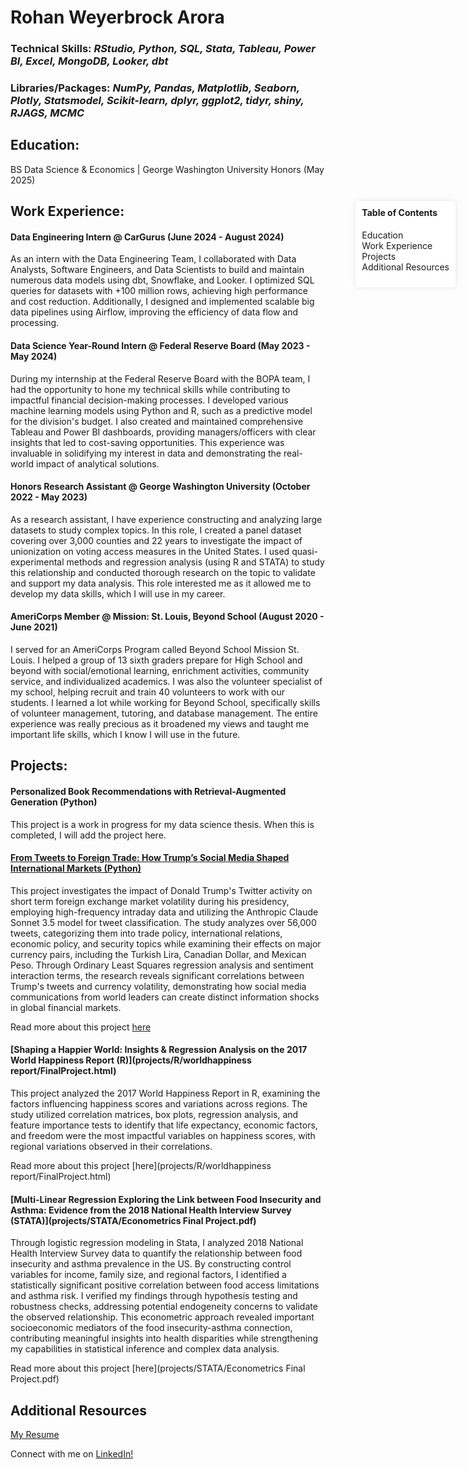 # Rohan Weyerbrock Arora

<div style="position:fixed; top:10%; right:20px; background-color:#ffffff; padding:10px; border-radius:5px; box-shadow: 0 0 10px rgba(0, 0, 0, 0.1);">
  <h4 style="margin-top:0;">Table of Contents</h4>
  <ul style="list-style:none; padding-left:0;">
    <li><a href="#education" style="text-decoration:none;">Education</a></li>
    <li><a href="#work-experience" style="text-decoration:none;">Work Experience</a></li>
    <li><a href="#projects" style="text-decoration:none;">Projects</a></li>
    <li><a href="#additional-resources" style="text-decoration:none;">Additional Resources</a></li>
  </ul>
</div>

### Technical Skills: *RStudio, Python, SQL, Stata, Tableau, Power BI, Excel, MongoDB, Looker, dbt*
### Libraries/Packages: *NumPy, Pandas, Matplotlib, Seaborn, Plotly, Statsmodel, Scikit-learn, dplyr, ggplot2, tidyr, shiny, RJAGS, MCMC*

## Education:

BS Data Science & Economics | George Washington University Honors (May 2025)

## Work Experience:

#### Data Engineering Intern @ CarGurus (June 2024 - August 2024)
As an intern with the Data Engineering Team, I collaborated with Data Analysts, Software Engineers, and Data Scientists to build and maintain numerous data models using dbt, Snowflake, and Looker. I optimized SQL queries for datasets with +100 million rows, achieving high performance and cost reduction. Additionally, I designed and implemented scalable big data pipelines using Airflow, improving the efficiency of data flow and processing.

#### Data Science Year-Round Intern @ Federal Reserve Board (May 2023 - May 2024)
During my internship at the Federal Reserve Board with the BOPA team, I had the opportunity to hone my technical skills while contributing to impactful financial decision-making processes. I developed various machine learning models using Python and R, such as a predictive model for the division's budget. I also created and maintained comprehensive Tableau and Power BI dashboards, providing managers/officers with clear insights that led to cost-saving opportunities. This experience was invaluable in solidifying my interest in data and demonstrating the real-world impact of analytical solutions.

#### Honors Research Assistant @ George Washington University (October 2022 - May 2023)
As a research assistant, I have experience constructing and analyzing large datasets to study complex topics. In this role, I created a panel dataset covering over 3,000 counties and 22 years to investigate the impact of unionization on voting access measures in the United States. I used quasi-experimental methods and regression analysis (using R and STATA) to study this relationship and conducted thorough research on the topic to validate and support my data analysis. This role interested me as it allowed me to develop my data skills, which I will use in my career.

#### AmeriCorps Member @ Mission: St. Louis, Beyond School (August 2020 - June 2021)
I served for an AmeriCorps Program called Beyond School Mission St. Louis. I helped a group of 13 sixth graders prepare for High School and beyond with social/emotional learning, enrichment activities, community service, and individualized academics. I was also the volunteer specialist of my school, helping recruit and train 40 volunteers to work with our students. I learned a lot while working for Beyond School, specifically skills of volunteer management, tutoring, and database management. The entire experience was really precious as it broadened my views and taught me important life skills, which I know I will use in the future.

## Projects:

#### Personalized Book Recommendations with Retrieval-Augmented Generation (Python)
This project is a work in progress for my data science thesis. When this is completed, I will add the project here.

#### [From Tweets to Foreign Trade: How Trump’s Social Media Shaped International Markets (Python)](projects/Python/Arora_thesis_final.pdf)
This project investigates the impact of Donald Trump's Twitter activity on short term foreign exchange market volatility during his presidency, employing high-frequency intraday data and utilizing the Anthropic Claude Sonnet 3.5 model for tweet classification. The study analyzes over 56,000 tweets, categorizing them into trade policy, international relations, economic policy, and security topics while examining their effects on major currency pairs, including the Turkish Lira, Canadian Dollar, and Mexican Peso. Through Ordinary Least Squares regression analysis and sentiment interaction terms, the research reveals significant correlations between Trump's tweets and currency volatility, demonstrating how social media communications from world leaders can create distinct information shocks in global financial markets. 

Read more about this project [here](projects/Python/Arora_thesis_final.pdf)

#### [Shaping a Happier World: Insights & Regression Analysis on the 2017 World Happiness Report (R)](projects/R/worldhappiness report/FinalProject.html)
This project analyzed the 2017 World Happiness Report in R, examining the factors influencing happiness scores and variations across regions. The study utilized correlation matrices, box plots, regression analysis, and feature importance tests to identify that life expectancy, economic factors, and freedom were the most impactful variables on happiness scores, with regional variations observed in their correlations.

Read more about this project [here](projects/R/worldhappiness report/FinalProject.html)

#### [Multi-Linear Regression Exploring the Link between Food Insecurity and Asthma: Evidence from the 2018 National Health Interview Survey (STATA)](projects/STATA/Econometrics Final Project.pdf)
Through logistic regression modeling in Stata, I analyzed 2018 National Health Interview Survey data to quantify the relationship between food insecurity and asthma prevalence in the US. By constructing control variables for income, family size, and regional factors, I identified a statistically significant positive correlation between food access limitations and asthma risk. I verified my findings through hypothesis testing and robustness checks, addressing potential endogeneity concerns to validate the observed relationship. This econometric approach revealed important socioeconomic mediators of the food insecurity-asthma connection, contributing meaningful insights into health disparities while strengthening my capabilities in statistical inference and complex data analysis.

Read more about this project [here](projects/STATA/Econometrics Final Project.pdf)

## Additional Resources

[My Resume](resume/rohanaroraresume91524.pdf)

Connect with me on [LinkedIn!](https://www.linkedin.com/in/rohanwarora/)

